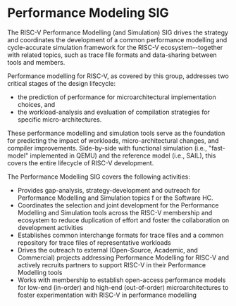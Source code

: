 # Performance Modeling SIG

The RISC-V Performance Modelling (and Simulation) SIG drives the strategy and coordinates the development 
of a common performance modelling and cycle-accurate simulation framework for the RISC-V ecosystem--together 
with related topics, such as trace file formats and data-sharing between tools and members.

Performance modelling for RISC-V, as covered by this group, addresses two critical stages of the design lifecycle:

* the prediction of performance for microarchitectural implementation choices, and
* the workload-analysis and evaluation of compilation strategies for specific micro-architectures.

These performance modelling and simulation tools serve as the foundation for predicting the impact of 
workloads, micro-architectural changes, and compiler improvements.  Side-by-side with functional simulation 
(i.e., "fast-model" implemented in QEMU) and the reference model (i.e., SAIL), this covers the entire 
lifecycle of RISC-V development.

The Performance Modelling SIG covers the following activities:

* Provides gap-analysis, strategy-development and outreach for Performance Modelling and Simulation topics f
or the Software HC.
* Coordinates the selection and joint development for the Performance Modelling and Simulation tools 
across the RISC-V membership and ecosystem to reduce duplication of effort and foster the collaboration 
on development activities
* Establishes common interchange formats for trace files and a common repository for trace files of 
representative workloads
* Drives the outreach to external (Open-Source, Academic, and Commercial) projects addressing Performance 
Modelling for RISC-V and actively recruits partners to support RISC-V in their Performance Modelling tools
* Works with membership to establish open-access performance models for low-end (in-order) and
high-end (out-of-order) microarchitectures to foster experimentation with RISC-V in performance modelling
